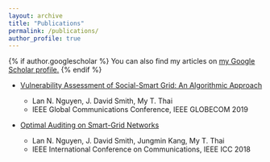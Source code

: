 ```yaml
---
layout: archive
title: "Publications"
permalink: /publications/
author_profile: true
---
```


{% if author.googlescholar %}
  You can also find my articles on <u><a href="{{author.googlescholar}}">my Google Scholar profile</a>.</u>
{% endif %}

<!-- {% include base_path %} -->
* [Vulnerability Assessment of Social-Smart Grid: An Algorithmic Approach](https://lannn2410.github.io/publications/globecom2019/)
  * Lan N. Nguyen, J. David Smith, My T. Thai
  * IEEE Global Communications Conference, IEEE GLOBECOM 2019

* [Optimal Auditing on Smart-Grid Networks](https://lannn2410.github.io/publications/icc2018/)
  * Lan N. Nguyen, J. David Smith, Jungmin Kang, My T. Thai
  * IEEE International Conference on Communications, IEEE ICC 2018

<!-- {% for post in site.publications reversed %}
  {% include archive-single.html %}
{% endfor %} -->
